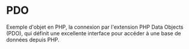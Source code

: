 # PDO
Exemple d'objet en PHP, la connexion par l'extension PHP Data Objects (PDO), qui définit une excellente interface pour accéder à une base de données depuis PHP.
